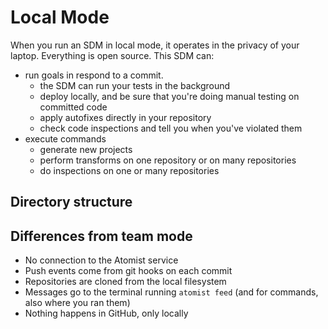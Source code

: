 # Local Mode

When you run an SDM in local mode, it operates in the privacy of your laptop.
Everything is open source. This SDM can:

-  run goals in respond to a commit.
   - the SDM can run your tests in the background
   - deploy locally, and be sure that you're doing manual testing on committed code
   - apply autofixes directly in your repository
   - check code inspections and tell you when you've violated them
-  execute commands
   - generate new projects
   - perform transforms on one repository or on many repositories
   - do inspections on one or many repositories

## Directory structure


## Differences from team mode

-  No connection to the Atomist service
-  Push events come from git hooks on each commit
-  Repositories are cloned from the local filesystem
-  Messages go to the terminal running `atomist feed` (and for commands, also where you ran them)
-  Nothing happens in GitHub, only locally
